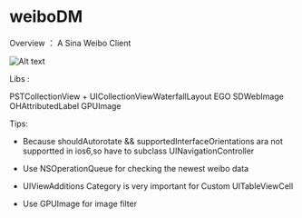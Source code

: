 weiboDM
=======

Overview ： A Sina Weibo Client

![Alt text](https://raw.github.com/dama2716588/WeiboDM/master/icon114.png "Optional title")

Libs :

PSTCollectionView + UICollectionViewWaterfallLayout
EGO
SDWebImage
OHAttributedLabel
GPUImage

Tips:

* Because shouldAutorotate && supportedInterfaceOrientations ara not supportted in ios6,so 
have to subclass UINavigationController

* Use NSOperationQueue for checking the newest weibo data

* UIViewAdditions Category is very important for Custom UITableViewCell

* Use GPUImage for image filter


